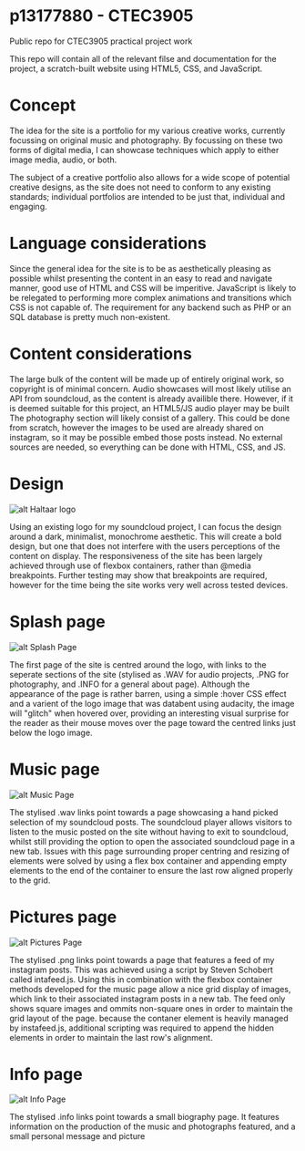 # p13177880 - CTEC3905
Public repo for CTEC3905 practical project work

This repo will contain all of the relevant filse and documentation for the project, a scratch-built website using HTML5, CSS, and JavaScript.

# Concept
The idea for the site is a portfolio for my various creative works, currently focussing on original music and photography.
By focussing on these two forms of digital media, I can showcase techniques which apply to either image media, audio, or both.

The subject of a creative portfolio also allows for a wide scope of potential creative designs, as the site does not need to conform to any existing standards; individual portfolios are intended to be just that, individual and engaging.

# Language considerations
Since the general idea for the site is to be as aesthetically pleasing as possible whilst presenting the content in an easy to read and navigate manner, good use of HTML and CSS will be imperitive. JavaScript is likely to be relegated to performing more complex animations and transitions which CSS is not capable of. 
The requirement for any backend such as PHP or an SQL database is pretty much non-existent.

# Content considerations
The large bulk of the content will be made up of entirely original work, so copyright is of minimal concern.
Audio showcases will most likely utilise an API from soundcloud, as the content is already availible there. However, if it is deemed suitable for this project, an HTML5/JS audio player may be built
The photography section will likely consist of a gallery. This could be done from scratch, however the images to be used are already shared on instagram, so it may be possible embed those posts instead. No external sources are needed, so everything can be done with HTML, CSS, and JS.

# Design
![alt Haltaar logo](https://i1.sndcdn.com/avatars-000169502415-kb2a90-t500x500.jpg)

Using an existing logo for my soundcloud project, I can focus the design around a dark, minimalist, monochrome aesthetic. This will create a bold design, but one that does not interfere with the users perceptions of the content on display.
The responsiveness of the site has been largely achieved through use of flexbox containers, rather than @media breakpoints. Further testing may show that breakpoints are required, however for the time being the site works very well across tested devices.

# Splash page
![alt Splash Page](https://i.imgur.com/HAZyKwJ.png)

The first page of the site is centred around the logo, with links to the seperate sections of the site (stylised as .WAV for audio projects, .PNG for photography, and .INFO for a general about page). Although the appearance of the page is rather barren, using a simple :hover CSS effect and a varient of the logo image that was databent using audacity, the image will "glitch" when hovered over, providing an interesting visual surprise for the reader as their mouse moves over the page toward the centred links just below the logo image.

# Music page
![alt Music Page](https://i.imgur.com/H22xljf.jpg)

The stylised .wav links point towards a page showcasing a hand picked selection of my soundcloud posts. The soundcloud player allows visitors to listen to the music posted on the site without having to exit to soundcloud, whilst still providing the option to open the associated soundcloud page in a new tab.
Issues with this page surrounding proper centring and resizing of elements were solved by using a flex box container and appending empty elements to the end of the container to ensure the last row aligned properly to the grid.

# Pictures page
![alt Pictures Page](https://i.imgur.com/6OujwkL.jpg)

The stylised .png links point towards a page that features a feed of my instagram posts. This was achieved using a script by Steven Schobert called intafeed.js. Using this in combination with the flexbox container methods developed for the music page allow a nice grid display of images, which link to their associated instagram posts in a new tab. The feed only shows square images and ommits non-square ones in order to maintain the grid layout of the page.
because the contaner element is heavily managed by instafeed.js, additional scripting was required to append the hidden elements in order to maintain the last row's alignment.

# Info page
![alt Info Page](https://i.imgur.com/K13PF83.jpg)

The stylised .info links point towards a small biography page. It features information on the production of the music and photographs featured, and a small personal message and picture

